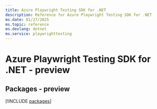 ```yaml
---
title: Azure Playwright Testing SDK for .NET
description: Reference for Azure Playwright Testing SDK for .NET
ms.date: 01/27/2025
ms.topic: reference
ms.devlang: dotnet
ms.service: playwrighttesting
---
```

# Azure Playwright Testing SDK for .NET - preview
## Packages - preview
[!INCLUDE [packages](playwright-testing-index.md)]
